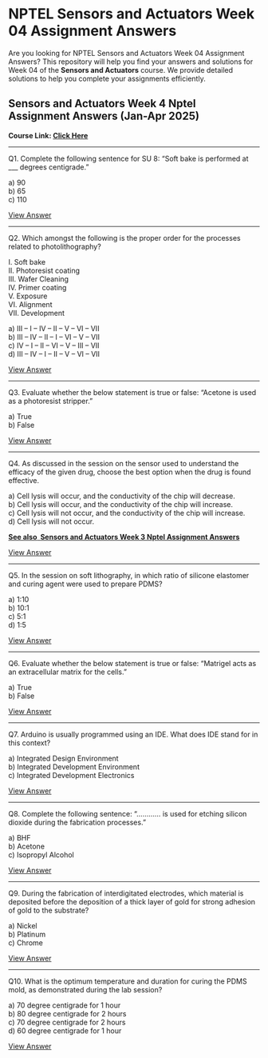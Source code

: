 # NPTEL Sensors and Actuators Week 04 Assignment Answers

Are you looking for NPTEL Sensors and Actuators Week 04 Assignment Answers? This repository will help you find your answers and solutions for Week 04 of the **Sensors and Actuators** course. We provide detailed solutions to help you complete your assignments efficiently.

## Sensors and Actuators Week 4 Nptel Assignment Answers (Jan-Apr 2025)

**Course Link: [**Click Here**](https://onlinecourses.nptel.ac.in/noc25_ee76/course)**

***

Q1. Complete the following sentence for SU 8: “Soft bake is performed at \_\_\_ degrees centigrade.”

a) 90\
b) 65\
c) 110

[View Answer](https://my.progiez.com/courses/sensors-and-actuators-nptel-answers/)

***

Q2. Which amongst the following is the proper order for the processes related to photolithography?

I. Soft bake\
II. Photoresist coating\
III. Wafer Cleaning\
IV. Primer coating\
V. Exposure\
VI. Alignment\
VII. Development

a) III – I – IV – II – V – VI – VII\
b) III – IV – II – I – VI – V – VII\
c) IV – I – II – VI – V – III – VII\
d) III – IV – I – II – V – VI – VII

[View Answer](https://my.progiez.com/courses/sensors-and-actuators-nptel-answers/)

***

Q3. Evaluate whether the below statement is true or false: “Acetone is used as a photoresist stripper.”

a) True\
b) False

[View Answer](https://my.progiez.com/courses/sensors-and-actuators-nptel-answers/)

***

Q4. As discussed in the session on the sensor used to understand the efficacy of the given drug, choose the best option when the drug is found effective.

a) Cell lysis will occur, and the conductivity of the chip will decrease.\
b) Cell lysis will occur, and the conductivity of the chip will increase.\
c) Cell lysis will not occur, and the conductivity of the chip will increase.\
d) Cell lysis will not occur.

[****See also**  **Sensors and Actuators Week 3 Nptel Assignment Answers****](https://progiez.com/sensors-and-actuators-week-3-nptel-assignment-answers)

[View Answer](https://my.progiez.com/courses/sensors-and-actuators-nptel-answers/)

***

Q5. In the session on soft lithography, in which ratio of silicone elastomer and curing agent were used to prepare PDMS?

a) 1:10\
b) 10:1\
c) 5:1\
d) 1:5

[View Answer](https://my.progiez.com/courses/sensors-and-actuators-nptel-answers/)

***

Q6. Evaluate whether the below statement is true or false: “Matrigel acts as an extracellular matrix for the cells.”

a) True\
b) False

[View Answer](https://my.progiez.com/courses/sensors-and-actuators-nptel-answers/)

***

Q7. Arduino is usually programmed using an IDE. What does IDE stand for in this context?

a) Integrated Design Environment\
b) Integrated Development Environment\
c) Integrated Development Electronics

[View Answer](https://my.progiez.com/courses/sensors-and-actuators-nptel-answers/)

***

Q8. Complete the following sentence: “………… is used for etching silicon dioxide during the fabrication processes.”

a) BHF\
b) Acetone\
c) Isopropyl Alcohol

[View Answer](https://my.progiez.com/courses/sensors-and-actuators-nptel-answers/)

***

Q9. During the fabrication of interdigitated electrodes, which material is deposited before the deposition of a thick layer of gold for strong adhesion of gold to the substrate?

a) Nickel\
b) Platinum\
c) Chrome

[View Answer](https://my.progiez.com/courses/sensors-and-actuators-nptel-answers/)

***

Q10. What is the optimum temperature and duration for curing the PDMS mold, as demonstrated during the lab session?

a) 70 degree centigrade for 1 hour\
b) 80 degree centigrade for 2 hours\
c) 70 degree centigrade for 2 hours\
d) 60 degree centigrade for 1 hour

[View Answer](https://my.progiez.com/courses/sensors-and-actuators-nptel-answers/)
